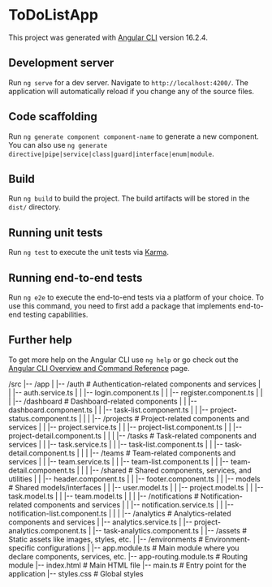 # ToDoListApp

This project was generated with [Angular CLI](https://github.com/angular/angular-cli) version 16.2.4.

## Development server

Run `ng serve` for a dev server. Navigate to `http://localhost:4200/`. The application will automatically reload if you change any of the source files.

## Code scaffolding

Run `ng generate component component-name` to generate a new component. You can also use `ng generate directive|pipe|service|class|guard|interface|enum|module`.

## Build

Run `ng build` to build the project. The build artifacts will be stored in the `dist/` directory.

## Running unit tests

Run `ng test` to execute the unit tests via [Karma](https://karma-runner.github.io).

## Running end-to-end tests

Run `ng e2e` to execute the end-to-end tests via a platform of your choice. To use this command, you need to first add a package that implements end-to-end testing capabilities.

## Further help

To get more help on the Angular CLI use `ng help` or go check out the [Angular CLI Overview and Command Reference](https://angular.io/cli) page.



/src
|-- /app
|   |-- /auth             # Authentication-related components and services
|   |   |-- auth.service.ts
|   |   |-- login.component.ts
|   |   |-- register.component.ts
|   |
|   |-- /dashboard        # Dashboard-related components
|   |   |-- dashboard.component.ts
|   |   |-- task-list.component.ts
|   |   |-- project-status.component.ts
|   |
|   |-- /projects         # Project-related components and services
|   |   |-- project.service.ts
|   |   |-- project-list.component.ts
|   |   |-- project-detail.component.ts
|   |
|   |-- /tasks            # Task-related components and services
|   |   |-- task.service.ts
|   |   |-- task-list.component.ts
|   |   |-- task-detail.component.ts
|   |
|   |-- /teams            # Team-related components and services
|   |   |-- team.service.ts
|   |   |-- team-list.component.ts
|   |   |-- team-detail.component.ts
|   |
|   |-- /shared           # Shared components, services, and utilities
|   |   |-- header.component.ts
|   |   |-- footer.component.ts
|   |   |-- models         # Shared models/interfaces
|   |       |-- user.model.ts
|   |       |-- project.model.ts
|   |       |-- task.model.ts
|   |       |-- team.model.ts
|   |
|   |-- /notifications    # Notification-related components and services
|   |   |-- notification.service.ts
|   |   |-- notification-list.component.ts
|   |
|   |-- /analytics        # Analytics-related components and services
|       |-- analytics.service.ts
|       |-- project-analytics.component.ts
|       |-- task-analytics.component.ts
|
|-- /assets               # Static assets like images, styles, etc.
|
|-- /environments         # Environment-specific configurations
|
|-- app.module.ts         # Main module where you declare components, services, etc.
|-- app-routing.module.ts # Routing module
|-- index.html            # Main HTML file
|-- main.ts               # Entry point for the application
|-- styles.css            # Global styles
